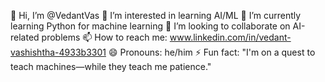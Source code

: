 👋 Hi, I’m @VedantVas
👀 I’m interested in learning AI/ML
🌱 I’m currently learning Python for machine learning
💞️ I’m looking to collaborate on AI-related problems
📫 How to reach me: www.linkedin.com/in/vedant-vashishtha-4933b3301
😄 Pronouns: he/him
⚡ Fun fact: "I'm on a quest to teach machines—while they teach me patience."


<!---
VedantVas/VedantVas is a ✨ special ✨ repository because its `README.md` (this file) appears on your GitHub profile.
You can click the Preview link to take a look at your changes.
--->
